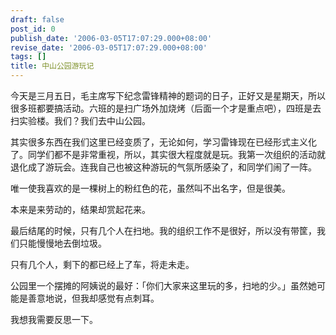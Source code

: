 ```yaml
---
draft: false
post_id: 0
publish_date: '2006-03-05T17:07:29.000+08:00'
revise_date: '2006-03-05T17:07:29.000+08:00'
tags: []
title: 中山公园游玩记
---
```


今天是三月五日，毛主席写下纪念雷锋精神的题词的日子，正好又是星期天，所以很多班都要搞活动。六班的是扫广场外加烧烤（后面一个才是重点吧），四班是去扫实验楼。我们？我们去中山公园。

其实很多东西在我们这里已经变质了，无论如何，学习雷锋现在已经形式主义化了。同学们都不是非常重视，所以，其实很大程度就是玩。我第一次组织的活动就退化成了游玩会。连我自己也被这种游玩的气氛所感染了，和同学们闹了一阵。

唯一使我喜欢的是一棵树上的粉红色的花，虽然叫不出名字，但是很美。

本来是来劳动的，结果却赏起花来。

最后结尾的时候，只有几个人在扫地。我的组织工作不是很好，所以没有带筐，我们只能慢慢地去倒垃圾。

只有几个人，剩下的都已经上了车，将走未走。

公园里一个摆摊的阿姨说的最好：「你们大家来这里玩的多，扫地的少。」虽然她可能是善意地说，但我却感觉有点刺耳。

我想我需要反思一下。
